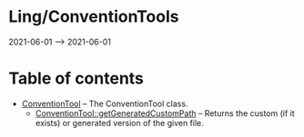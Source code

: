 Ling/ConventionTools
================
2021-06-01 --> 2021-06-01




Table of contents
===========

- [ConventionTool](https://github.com/lingtalfi/ConventionTools/blob/master/doc/api/Ling/ConventionTools/ConventionTool.md) &ndash; The ConventionTool class.
    - [ConventionTool::getGeneratedCustomPath](https://github.com/lingtalfi/ConventionTools/blob/master/doc/api/Ling/ConventionTools/ConventionTool/getGeneratedCustomPath.md) &ndash; Returns the custom (if it exists) or generated version of the given file.




